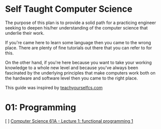 # Self Taught Computer Science

The purpose of this plan is to provide a solid path for a practicing engineer seeking to deepen his/her understanding of the computer science that underlie their work. 

If you're came here to learn some language then you came to the wrong place. There are plenty of fine tutorials out there that you can refer to for this. 

On the other hand, if you're here because you want to take your working knowledge to a whole new level and because you've always been fascinated by the 
underlying principles that make computers work both on the hardware and software level then you came to the right place. 

This guide was inspired by [teachyourselfcs.com](https://teachyourselfcs.com/)

# 01: Programming

[ ] [Computer Science 61A - Lecture 1: functional programming 1](https://archive.org/details/ucberkeley_webcast_l28HAzKy0N8)
